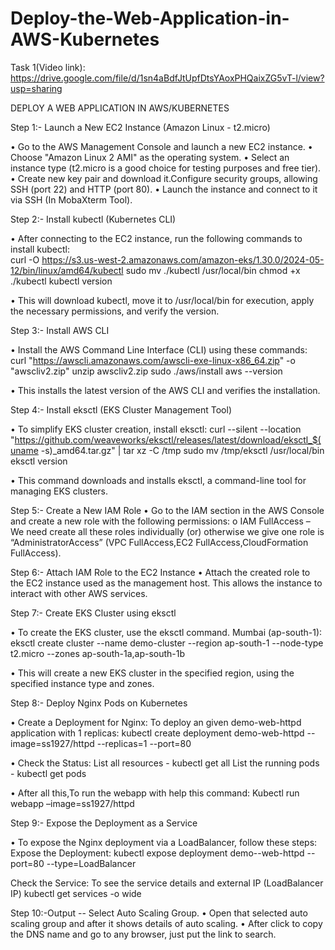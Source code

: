# Deploy-the-Web-Application-in-AWS-Kubernetes

Task 1(Video link): https://drive.google.com/file/d/1sn4aBdfJtUpfDtsYAoxPHQaixZG5vT-l/view?usp=sharing 

DEPLOY A WEB APPLICATION IN AWS/KUBERNETES

Step 1:- Launch a New EC2 Instance (Amazon Linux - t2.micro)

•	Go to the AWS Management Console and launch a new EC2 instance.
•	Choose "Amazon Linux 2 AMI" as the operating system.
•	Select an instance type (t2.micro is a good choice for testing purposes and free tier).
•	Create new key pair and download it.Configure security groups, allowing SSH (port 22) and HTTP (port 80).
•	Launch the instance and connect to it via SSH (In MobaXterm Tool).
 

Step 2:- Install kubectl (Kubernetes CLI)

•	After connecting to the EC2 instance, run the following commands to install kubectl:  
curl -O https://s3.us-west-2.amazonaws.com/amazon-eks/1.30.0/2024-05-12/bin/linux/amd64/kubectl
sudo mv ./kubectl /usr/local/bin
chmod +x ./kubectl
kubectl version

•	This will download kubectl, move it to /usr/local/bin for execution, apply the necessary permissions, and verify the version.
 

Step 3:- Install AWS CLI

•	Install the AWS Command Line Interface (CLI) using these commands:
curl "https://awscli.amazonaws.com/awscli-exe-linux-x86_64.zip" -o "awscliv2.zip"
unzip awscliv2.zip
sudo ./aws/install
aws --version

•	This installs the latest version of the AWS CLI and verifies the installation.
 

Step 4:- Install eksctl (EKS Cluster Management Tool)

•	To simplify EKS cluster creation, install eksctl:
curl --silent --location "https://github.com/weaveworks/eksctl/releases/latest/download/eksctl_$(uname -s)_amd64.tar.gz" | tar xz -C /tmp
sudo mv /tmp/eksctl /usr/local/bin
eksctl version

•	This command downloads and installs eksctl, a command-line tool for managing EKS clusters.
 

Step 5:- Create a New IAM Role
•	Go to the IAM section in the AWS Console and create a new role with the following permissions:
o	IAM FullAccess – We need create all these roles individually (or) otherwise we give one role is “AdministratorAccess” (VPC FullAccess,EC2 FullAccess,CloudFormation FullAccess).
 

Step 6:- Attach IAM Role to the EC2 Instance
•	Attach the created role to the EC2 instance used as the management host. This allows the instance to interact with other AWS services.
 


 

Step 7:- Create EKS Cluster using eksctl

•	To create the EKS cluster, use the eksctl command. 
Mumbai (ap-south-1):
eksctl create cluster --name demo-cluster --region ap-south-1 --node-type t2.micro --zones ap-south-1a,ap-south-1b

•	This will create a new EKS cluster in the specified region, using the specified instance type and zones.
 

 

Step 8:- Deploy Nginx Pods on Kubernetes

•	Create a Deployment for Nginx: To deploy an given demo-web-httpd application with 1 replicas:
kubectl create deployment demo-web-httpd  --image=ss1927/httpd          --replicas=1   --port=80

•	Check the Status:
List all resources - kubectl get all
List the running pods - kubectl get pods

•	After all this,To run the webapp with help this command:
Kubectl run webapp –image=ss1927/httpd
 

Step 9:- Expose the Deployment as a Service

•	To expose the Nginx deployment via a LoadBalancer, follow these steps:
Expose the Deployment: kubectl expose deployment demo--web-httpd    --port=80 --type=LoadBalancer

Check the Service: To see the service details and external IP (LoadBalancer IP)
kubectl get services -o wide

 
 

 

Step 10:-Output -- Select Auto Scaling Group.
•	Open that selected auto scaling group and after it shows details of auto scaling.
•	After click to copy the DNS name and go to any browser, just put the link to search.
 

 

 

